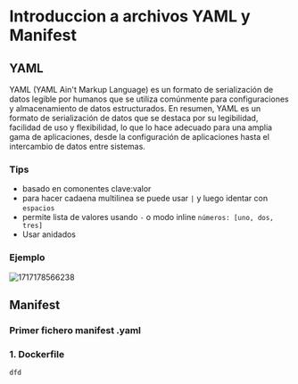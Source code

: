 # Introduccion a archivos YAML y Manifest

## YAML

YAML (YAML Ain't Markup Language) es un formato de serialización de datos legible por humanos que se utiliza comúnmente para configuraciones y almacenamiento de datos estructurados.
En resumen, YAML es un formato de serialización de datos que se destaca por su legibilidad, facilidad de uso y flexibilidad, lo que lo hace adecuado para una amplia gama de aplicaciones, desde la configuración de aplicaciones hasta el intercambio de datos entre sistemas.

### Tips

- basado en comonentes clave:valor
- para hacer cadaena multilinea se puede usar ` | ` y luego identar con `espacios`
- permite lista de valores usando `-` o modo inline   `números: [uno, dos, tres]` 
- Usar anidados

### Ejemplo

![1717178566238](image/02-manifest-files/1717178566238.png)

## Manifest

### Primer fichero manifest .yaml

### 1. Dockerfile





```
dfd 
```
